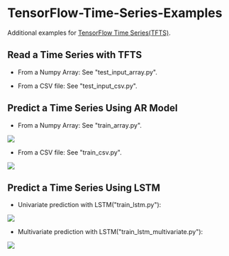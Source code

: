 ﻿# TensorFlow-Time-Series-Examples

Additional examples for [TensorFlow Time Series(TFTS)](https://github.com/tensorflow/tensorflow/tree/master/tensorflow/contrib/timeseries).


## Read a Time Series with TFTS

- From a Numpy Array: See "test_input_array.py".

- From a CSV file: See "test_input_csv.py".

## Predict a Time Series Using AR Model

- From a Numpy Array: See "train_array.py".
  
![](https://github.com/hzy46/TensorFlow-Time-Series-Examples/blob/master/img/array.jpg?raw=true)

- From a CSV file: See "train_csv.py".

![](https://github.com/hzy46/TensorFlow-Time-Series-Examples/blob/master/img/csv.jpg?raw=true)


## Predict a Time Series Using LSTM

- Univariate prediction with LSTM("train_lstm.py"):

![](https://github.com/hzy46/TensorFlow-Time-Series-Examples/blob/master/img/lstm.jpg?raw=true)

- Multivariate prediction with LSTM("train_lstm_multivariate.py"):

![](https://github.com/hzy46/TensorFlow-Time-Series-Examples/blob/master/img/lstm_multivariate.jpg?raw=true)





